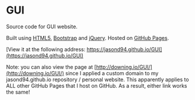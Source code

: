 # GUI

Source code for GUI website.

Built using [HTML5](https://en.wikipedia.org/wiki/HTML5), [Bootstrap](http://getbootstrap.com/) and [jQuery](http://jquery.com/). Hosted on [GitHub Pages](https://pages.github.com/).

[View it at the following address: https://jasond94.github.io/GUI](https://jasond94.github.io/GUI)

Note: you can also view the page at [http://downing.io/GUI/](http://downing.io/GUI/) since I applied a custom domain to my jasond94.github.io repository / personal website. This apparently applies to ALL other GitHub Pages that I host on GitHub. As a result, either link works the same!

